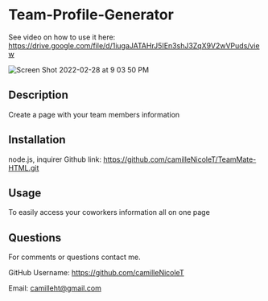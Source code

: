 # Team-Profile-Generator   

See video on how to use it here: https://drive.google.com/file/d/1iugaJATAHrJ5IEn3shJ3ZqX9V2wVPuds/view

 ![Screen Shot 2022-02-28 at 9 03 50 PM](https://user-images.githubusercontent.com/94029792/156090975-9361781b-179d-4e50-a7e1-a221992d6962.png)

## Description
Create a page with your team members information 

## Installation 
  node.js, inquirer
  Github link: https://github.com/camilleNicoleT/TeamMate-HTML.git

## Usage
  To easily access your coworkers information all on one page
  

## Questions
For comments or questions contact me.

GitHub Username: https://github.com/camilleNicoleT

Email: camilleht@gmail.com
